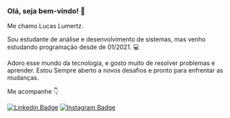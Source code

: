 ### Olá, seja bem-vindo! 👋

Me chamo Lucas Lumertz.

Sou estudante de análise e desenvolvimento de sistemas, mas venho estudando programação desde de 01/2021. 💻

Adoro esse mundo da tecnologia, e gosto muito de resolver problemas e aprender. Estou Sempre aberto a novos desafios e pronto para enfrentar as mudanças.

Me acompanhe 👇

[![Linkedin Badge](https://img.shields.io/badge/-LinkedIn-blue?style=flat-square&logo=Linkedin&logoColor=white&link=https://www.linkedin.com/in/lucas-lumertz/)](https://www.linkedin.com/in/lucas-lumertz//) [![Instagram Badge](https://img.shields.io/badge/-Instagram-purple?style=flat-square&logo=Instagram&logoColor=white&link=https://www.instagram.com/lucas_lumertz/)](https://www.instagram.com/lucas_lumertz/)
